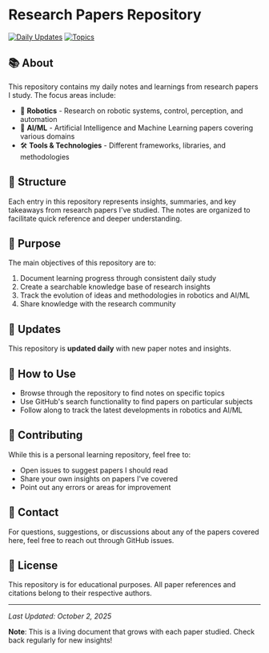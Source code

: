 # Research Papers Repository

[![Daily Updates](https://img.shields.io/badge/updates-daily-brightgreen.svg)](https://github.com/ChepuriNatraj/research-papers)
[![Topics](https://img.shields.io/badge/topics-robotics%20|%20AI%2FML%20|%20tools-blue.svg)](https://github.com/ChepuriNatraj/research-papers)

## 📚 About

This repository contains my daily notes and learnings from research papers I study. The focus areas include:

- 🤖 **Robotics** - Research on robotic systems, control, perception, and automation
- 🧠 **AI/ML** - Artificial Intelligence and Machine Learning papers covering various domains
- 🛠️ **Tools & Technologies** - Different frameworks, libraries, and methodologies

## 📝 Structure

Each entry in this repository represents insights, summaries, and key takeaways from research papers I've studied. The notes are organized to facilitate quick reference and deeper understanding.

## 🎯 Purpose

The main objectives of this repository are to:

1. Document learning progress through consistent daily study
2. Create a searchable knowledge base of research insights
3. Track the evolution of ideas and methodologies in robotics and AI/ML
4. Share knowledge with the research community

## 🔄 Updates

This repository is **updated daily** with new paper notes and insights.

## 📖 How to Use

- Browse through the repository to find notes on specific topics
- Use GitHub's search functionality to find papers on particular subjects
- Follow along to track the latest developments in robotics and AI/ML

## 🤝 Contributing

While this is a personal learning repository, feel free to:
- Open issues to suggest papers I should read
- Share your own insights on papers I've covered
- Point out any errors or areas for improvement

## 📧 Contact

For questions, suggestions, or discussions about any of the papers covered here, feel free to reach out through GitHub issues.

## 📄 License

This repository is for educational purposes. All paper references and citations belong to their respective authors.

---

*Last Updated: October 2, 2025*

**Note**: This is a living document that grows with each paper studied. Check back regularly for new insights!
